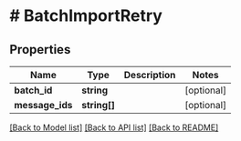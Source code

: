 # # BatchImportRetry

## Properties

Name | Type | Description | Notes
------------ | ------------- | ------------- | -------------
**batch_id** | **string** |  | [optional]
**message_ids** | **string[]** |  | [optional]

[[Back to Model list]](../../README.md#models) [[Back to API list]](../../README.md#endpoints) [[Back to README]](../../README.md)

